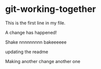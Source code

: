 # git-working-together

This is the first line in my file.

A change has happened!

Shake nnnnnnnnn bakeeeeee

updating the readme

Making another change
another one
